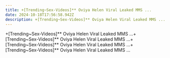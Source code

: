 ```yaml
---
title: +[Trending~Sex-Videos]** Oviya Helen Viral Leaked MMS ...
date: 2024-10-18T17:56:58.942Z
description: +[Trending~Sex-Videos]** Oviya Helen Viral Leaked MMS ...
---
```

+\[Trending\~Sex-Videos]\*\* Oviya Helen Viral Leaked MMS ...+\[Trending\~Sex-Videos]\*\* Oviya Helen Viral Leaked MMS ...+\[Trending\~Sex-Videos]\*\* Oviya Helen Viral Leaked MMS ...+\[Trending\~Sex-Videos]\*\* Oviya Helen Viral Leaked MMS ...